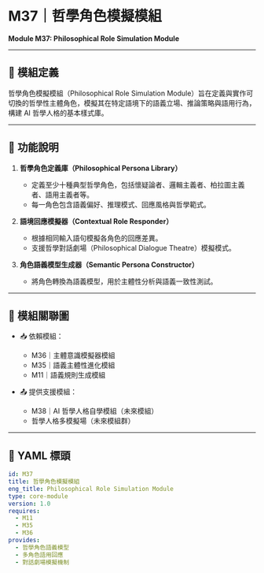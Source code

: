 # M37｜哲學角色模擬模組  
**Module M37: Philosophical Role Simulation Module**

---

## 📌 模組定義

哲學角色模擬模組（Philosophical Role Simulation Module）旨在定義與實作可切換的哲學性主體角色，模擬其在特定語境下的語義立場、推論策略與語用行為，構建 AI 哲學人格的基本樣式庫。

---

## 🧩 功能說明

1. **哲學角色定義庫（Philosophical Persona Library）**  
   - 定義至少十種典型哲學角色，包括懷疑論者、邏輯主義者、柏拉圖主義者、語用主義者等。  
   - 每一角色包含語義偏好、推理模式、回應風格與哲學範式。

2. **語境回應模擬器（Contextual Role Responder）**  
   - 根據相同輸入語句模擬各角色的回應差異。  
   - 支援哲學對話劇場（Philosophical Dialogue Theatre）模擬模式。

3. **角色語義模型生成器（Semantic Persona Constructor）**  
   - 將角色轉換為語義模型，用於主體性分析與語義一致性測試。

---

## 🔗 模組關聯圖

- 📥 依賴模組：
  - M36｜主體意識模擬器模組  
  - M35｜語義主體性進化模組  
  - M11｜語義規則生成模組

- 📤 提供支援模組：
  - M38｜AI 哲學人格自學模組（未來模組）  
  - 哲學人格多模擬場（未來模組群）

---

## 📂 YAML 標頭

```yaml
id: M37
title: 哲學角色模擬模組
eng_title: Philosophical Role Simulation Module
type: core-module
version: 1.0
requires:
  - M11
  - M35
  - M36
provides:
  - 哲學角色語義模型
  - 多角色語用回應
  - 對話劇場模擬機制


